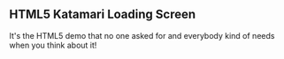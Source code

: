 HTML5 Katamari Loading Screen
----------------------------

It's the HTML5 demo that no one asked for and everybody kind of needs when you think about it!

